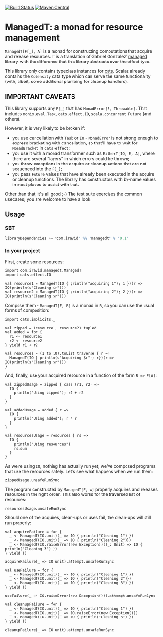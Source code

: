 [![Build Status](https://travis-ci.org/iravid/managedt.svg?branch=master)](https://travis-ci.org/iravid/managedt)
[![Maven Central](https://maven-badges.herokuapp.com/maven-central/com.iravid/managedt_2.12/badge.svg)](https://maven-badges.herokuapp.com/maven-central/com.iravid/managedt_2.12)

# ManagedT: a monad for resource management

`ManagedT[F[_], A]` is a monad for constructing computations that acquire and
release resources. It is a translation of Gabriel Gonzalez'
[managed](https://hackage.haskell.org/package/managed) library, with the
difference that this library abstracts over the effect type.

This library only contains typeclass instances for
[cats](github.com/typelevel/cats). Scalaz already contains the `Codensity` data
type which can serve the same functionality (with, albeit, some additional
plumbing for cleanup handlers).

## IMPORTANT CAVEATS

This library supports any `F[_]` that has `MonadError[F, Throwable]`. That
includes `monix.eval.Task`, `cats.effect.IO`, `scala.concurrent.Future` (and
others). 

However, it is very likely to be broken if:
- you use cancellation with `Task` or `IO` - `MonadError` is not strong enough to express
  bracketing with cancellation, so that'll have to wait for `MonadBracket` in
  `cats-effect`;
- you use it with a monad transformer such as `EitherT[IO, E, A]`, where there
  are several "layers" in which errors could be thrown;
- you throw exceptions in the acquire or cleanup actions that are not sequenced
  into the `F[_]`;
- you pass `Future` values that have already been executed in the acquire or
  cleanup functions. The library has constructors with by-name values in most
  places to assist with that.

Other than that, it's all good ;-) The test suite exercises the common usecases;
you are welcome to have a look.

## Usage

### SBT

```scala
libraryDependencies += ״com.iravid" %% "managedt" % "0.1"
```

### In your project

First, create some resources:

```tut:book
import com.iravid.managedt.ManagedT
import cats.effect.IO

val resource1 = ManagedT(IO { println("Acquiring 1"); 1 })(r => IO(println(s"Cleaning $r")))
val resource2 = ManagedT(IO { println("Acquiring 2"); 2 })(r => IO(println(s"Cleaning $r")))
```

Compose them - `ManagedT[F, R]` is a monad in `R`, so you can use the usual forms of composition:
```tut:book
import cats.implicits._

val zipped = (resource1, resource2).tupled
val added = for {
  r1 <- resource1
  r2 <- resource2
} yield r1 + r2

val resources = (1 to 10).toList traverse { r =>
  ManagedT(IO { println(s"Acquiring $r"); r})(r => IO(println(s"Cleaning $r")))
}
```

And, finally, use your acquired resource in a function of the form `R => F[A]`:
```tut:book
val zippedUsage = zipped { case (r1, r2) => 
  IO {
    println("Using zipped"); r1 + r2 
  }
}

val addedUsage = added { r => 
  IO {
    println("Using added"); r * r 
  }
}

val resourcesUsage = resources { rs => 
  IO {
    println("Using resources")
    rs.sum 
  }
}
```

As we're using `IO`, nothing has actually run yet; we've composed programs that use the resources safely. Let's see what happens when we run them:

```tut:book
zippedUsage.unsafeRunSync
```

The program constructed by `ManagedT[F, A]` properly acquires and releases resources in the right order. This also works for the traversed list of resources:
```tut:book
resourcesUsage.unsafeRunSync
```

Should one of the acquires, clean-ups or uses fail, the clean-ups will still run properly:
```tut:book
val acquireFailure = for {
  _ <- ManagedT(IO.unit)(_ => IO { println("Cleaning 1") })
  _ <- ManagedT(IO.unit)(_ => IO { println("Cleaning 2")})
  _ <- ManagedT(IO.raiseError(new Exception))((_: Unit) => IO { println("Cleaning 3") })
} yield ()

acquireFailure(_ => IO.unit).attempt.unsafeRunSync

val useFailure = for {
  _ <- ManagedT(IO.unit)(_ => IO { println("Cleaning 1") })
  _ <- ManagedT(IO.unit)(_ => IO { println("Cleaning 2")})
  _ <- ManagedT(IO.unit)(_ => IO { println("Cleaning 3") })
} yield ()

useFailure(_ => IO.raiseError(new Exception())).attempt.unsafeRunSync

val cleanupFailure = for {
  _ <- ManagedT(IO.unit)(_ => IO { println("Cleaning 1") })
  _ <- ManagedT(IO.unit)(_ => IO.raiseError(new Exception()))
  _ <- ManagedT(IO.unit)(_ => IO { println("Cleaning 3") })
} yield ()

cleanupFailure(_ => IO.unit).attempt.unsafeRunSync
```
